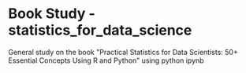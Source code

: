 # Book Study - statistics_for_data_science

General study on the book "Practical Statistics for Data Scientists: 50+ Essential Concepts Using R and Python" using python ipynb
